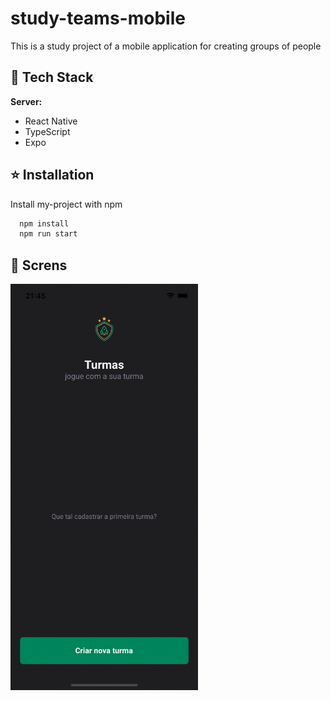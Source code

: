 # study-teams-mobile

This is a study project of a mobile application for creating groups of people

## 📘 Tech Stack

**Server:**

- React Native
- TypeScript
- Expo

## ⭐ Installation

Install my-project with npm

```bash
  npm install
  npm run start
```

## 📸 Screns

<p align="left">
  <img src=".github/gifs/screen-iphone.gif" alt="GIF" width="300px" />
</p>
